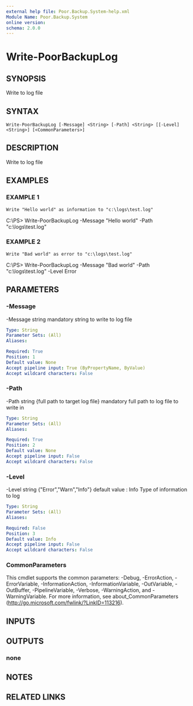 ```yaml
---
external help file: Poor.Backup.System-help.xml
Module Name: Poor.Backup.System
online version:
schema: 2.0.0
---
```


# Write-PoorBackupLog

## SYNOPSIS
Write to log file

## SYNTAX

```
Write-PoorBackupLog [-Message] <String> [-Path] <String> [[-Level] <String>] [<CommonParameters>]
```

## DESCRIPTION
Write to log file

## EXAMPLES

### EXAMPLE 1
```
Write "Hello world" as information to "c:\logs\test.log"
```

C:\PS\> Write-PoorBackupLog -Message "Hello world" -Path "c:\logs\test.log"

### EXAMPLE 2
```
Write "Bad world" as error to "c:\logs\test.log"
```

C:\PS\> Write-PoorBackupLog -Message "Bad world" -Path "c:\logs\test.log" -Level Error

## PARAMETERS

### -Message
-Message string
mandatory
string to write to log file

```yaml
Type: String
Parameter Sets: (All)
Aliases:

Required: True
Position: 1
Default value: None
Accept pipeline input: True (ByPropertyName, ByValue)
Accept wildcard characters: False
```

### -Path
-Path string {full path to target log file}
mandatory
full path to log file to write in

```yaml
Type: String
Parameter Sets: (All)
Aliases:

Required: True
Position: 2
Default value: None
Accept pipeline input: False
Accept wildcard characters: False
```

### -Level
-Level string {"Error","Warn","Info"}
default value : Info
Type of information to log

```yaml
Type: String
Parameter Sets: (All)
Aliases:

Required: False
Position: 3
Default value: Info
Accept pipeline input: False
Accept wildcard characters: False
```

### CommonParameters
This cmdlet supports the common parameters: -Debug, -ErrorAction, -ErrorVariable, -InformationAction, -InformationVariable, -OutVariable, -OutBuffer, -PipelineVariable, -Verbose, -WarningAction, and -WarningVariable.
For more information, see about_CommonParameters (http://go.microsoft.com/fwlink/?LinkID=113216).

## INPUTS

## OUTPUTS

### none
## NOTES

## RELATED LINKS
